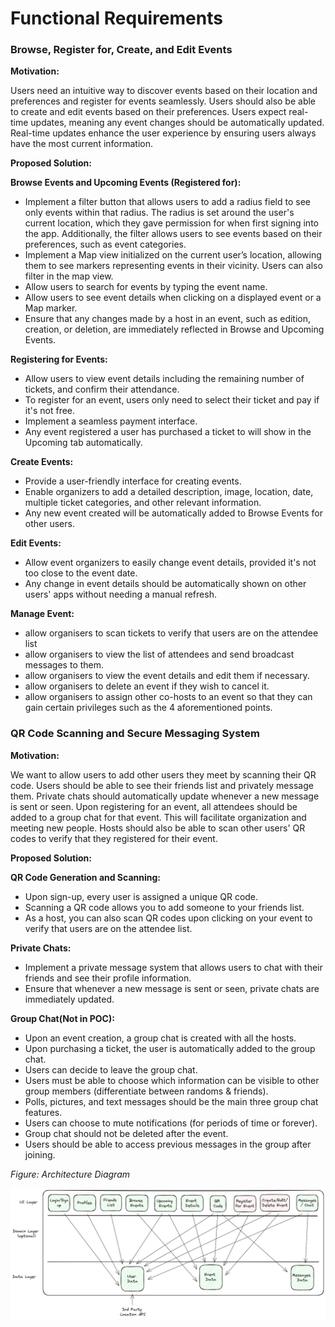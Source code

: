 # Functional Requirements


### Browse, Register for, Create, and Edit Events

**Motivation:**

Users need an intuitive way to discover events based on their location and preferences and register for events seamlessly. Users should also be able to create and edit events based on their preferences. Users expect real-time updates, meaning any event changes should be automatically updated. Real-time updates enhance the user experience by ensuring users always have the most current information.

**Proposed Solution:**

__Browse Events and Upcoming Events (Registered for):__

- Implement a filter button that allows users to add a radius field to see only events within that radius. The radius is set around the user's current location, which they gave permission for when first signing into the app. Additionally, the filter allows users to see events based on their preferences, such as event categories.
- Implement a Map view initialized on the current user’s location, allowing them to see markers representing events in their vicinity. Users can also filter in the map view.
- Allow users to search for events by typing the event name.
- Allow users to see event details when clicking on a displayed event or a Map marker.
- Ensure that any changes made by a host in an event, such as edition, creation, or deletion, are immediately reflected in Browse and Upcoming Events.
 
__Registering for Events:__
- Allow users to view event details including the remaining number of tickets, and confirm their attendance.
- To register for an event, users only need to select their ticket and pay if it's not free.
- Implement a seamless payment interface.
- Any event registered a user has purchased a ticket to will show in the Upcoming tab automatically.

__Create Events:__

- Provide a user-friendly interface for creating events.
- Enable organizers to add a detailed description, image, location, date, multiple ticket categories, and other relevant information.
- Any new event created will be automatically added to Browse Events for other users.

__Edit Events:__

- Allow event organizers to easily change event details, provided it's not too close to the event date.
- Any change in event details should be automatically shown on other users' apps without needing a manual refresh.

__Manage Event:__
- allow organisers to scan tickets to verify that users are on the attendee list
- allow organisers to view the list of attendees and send broadcast messages to them.
- allow organisers to view the event details and edit them if necessary.
- allow organisers to delete an event if they wish to cancel it.
- allow organisers to assign other co-hosts to an event so that they can gain certain privileges such as the 4 aforementioned points.



### QR Code Scanning and Secure Messaging System

**Motivation:**

We want to allow users to add other users they meet by scanning their QR code. Users should be able to see their friends list and privately message them. Private chats should automatically update whenever a new message is sent or seen. Upon registering for an event, all attendees should be added to a group chat for that event. This will facilitate organization and meeting new people. Hosts should also be able to scan other users' QR codes to verify that they registered for their event.

**Proposed Solution:**

__QR Code Generation and Scanning:__

- Upon sign-up, every user is assigned a unique QR code.
- Scanning a QR code allows you to add someone to your friends list.
- As a host, you can also scan QR codes upon clicking on your event to verify that users are on the attendee list.

__Private Chats:__

- Implement a private message system that allows users to chat with their friends and see their profile information.
- Ensure that whenever a new message is sent or seen, private chats are immediately updated.
 
__Group Chat(Not in POC):__

- Upon an event creation, a group chat is created with all the hosts.
- Upon purchasing a ticket, the user is automatically added to the group chat.
- Users can decide to leave the group chat.
- Users must be able to choose which information can be visible to other group members (differentiate between randoms & friends).
- Polls, pictures, and text messages should be the main three group chat features.
- Users can choose to mute notifications (for periods of time or forever).
- Group chat should not be deleted after the event.
- Users should be able to access previous messages in the group after joining.

*Figure: Architecture Diagram*

![architecture diagram](images/architecture-diagram.png)
